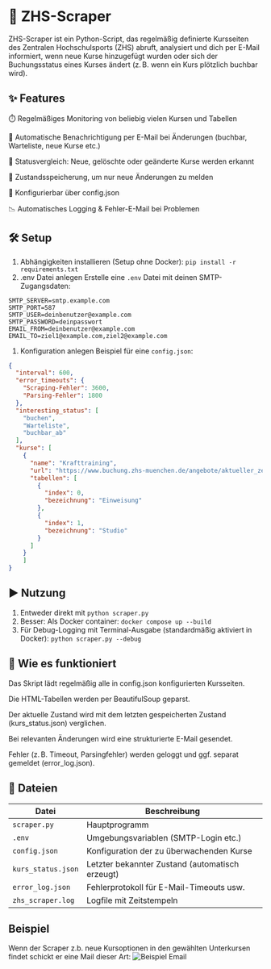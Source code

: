 # 📌 ZHS-Scraper
ZHS-Scraper ist ein Python-Script, das regelmäßig definierte Kursseiten des Zentralen Hochschulsports (ZHS) abruft, analysiert und dich per E-Mail informiert, wenn neue Kurse hinzugefügt wurden oder sich der Buchungsstatus eines Kurses ändert (z. B. wenn ein Kurs plötzlich buchbar wird).

## ✨ Features
⏱️ Regelmäßiges Monitoring von beliebig vielen Kursen und Tabellen

📩 Automatische Benachrichtigung per E-Mail bei Änderungen (buchbar, Warteliste, neue Kurse etc.)

🔎 Statusvergleich: Neue, gelöschte oder geänderte Kurse werden erkannt

💾 Zustandsspeicherung, um nur neue Änderungen zu melden

🧱 Konfigurierbar über config.json

📉 Automatisches Logging & Fehler-E-Mail bei Problemen

## 🛠️ Setup
1. Abhängigkeiten installieren (Setup ohne Docker): `pip install -r requirements.txt`
2. .env Datei anlegen
Erstelle eine `.env` Datei mit deinen SMTP-Zugangsdaten:
```
SMTP_SERVER=smtp.example.com
SMTP_PORT=587
SMTP_USER=deinbenutzer@example.com
SMTP_PASSWORD=deinpasswort
EMAIL_FROM=deinbenutzer@example.com
EMAIL_TO=ziel1@example.com,ziel2@example.com
```

1. Konfiguration anlegen
Beispiel für eine `config.json`:

```json
{
  "interval": 600,
  "error_timeouts": {
    "Scraping-Fehler": 3600,
    "Parsing-Fehler": 1800
  },
  "interesting_status": [
    "buchen",
    "Warteliste",
    "buchbar_ab"
  ],
  "kurse": [
    {
      "name": "Krafttraining",
      "url": "https://www.buchung.zhs-muenchen.de/angebote/aktueller_zeitraum_0/_Krafttraining_-_Studio.html",
      "tabellen": [
        {
          "index": 0,
          "bezeichnung": "Einweisung"
        },
        {
          "index": 1,
          "bezeichnung": "Studio"
        }
      ]
    }
    ]
}
```

## ▶️ Nutzung
1. Entweder direkt mit `python scraper.py`
2. Besser: Als Docker container: `docker compose up --build`
3. Für Debug-Logging mit Terminal-Ausgabe (standardmäßig aktiviert in Docker): `python scraper.py --debug`

## 🧠 Wie es funktioniert
Das Skript lädt regelmäßig alle in config.json konfigurierten Kursseiten.

Die HTML-Tabellen werden per BeautifulSoup geparst.

Der aktuelle Zustand wird mit dem letzten gespeicherten Zustand (kurs_status.json) verglichen.

Bei relevanten Änderungen wird eine strukturierte E-Mail gesendet.

Fehler (z. B. Timeout, Parsingfehler) werden geloggt und ggf. separat gemeldet (error_log.json).

## 📂 Dateien

| Datei              | Beschreibung                                        |
|--------------------|-----------------------------------------------------|
| `scraper.py`       | Hauptprogramm                                       |
| `.env`             | Umgebungsvariablen (SMTP-Login etc.)                |
| `config.json`      | Konfiguration der zu überwachenden Kurse            |
| `kurs_status.json` | Letzter bekannter Zustand (automatisch erzeugt)     |
| `error_log.json`   | Fehlerprotokoll für E-Mail-Timeouts usw.            |
| `zhs_scraper.log`  | Logfile mit Zeitstempeln                            |

## Beispiel
Wenn der Scraper z.b. neue Kursoptionen in den gewählten Unterkursen findet schickt er eine Mail dieser Art:
![](https://github.com/PhilippVn/ZHS-Scraper-Multi/blob/main/examplemail.png "Beispiel Email")
